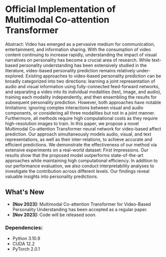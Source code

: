 # Official Implementation of Multimodal Co-attention Transformer
Abstract: Video has emerged as a pervasive medium for communication, entertainment, and information sharing. With the consumption of video content continuing to increase rapidly, understanding the impact of visual narratives on personality has become a crucial area of research. While text-based personality understanding has been extensively studied in the literature, video-based personality prediction remains relatively under-explored. Existing approaches to video-based personality prediction can be broadly categorized into two directions: learning a joint representation of audio and visual information using fully-connected feed-forward networks, and separating a video into its individual modalities (text, image, and audio), training each modality independently, and then ensembling the results for subsequent personality prediction. However, both approaches have notable limitations: ignoring complex interactions between visual and audio components, or considering all three modalities but not in a joint manner. Furthermore, all methods require high computational costs as they require high-resolution images to train. In this paper, we propose a novel Multimodal Co-attention Transformer neural network for video-based affect prediction. Our approach simultaneously models audio, visual, and text representations, as well as their inter-relations, to achieve accurate and efficient predictions. We demonstrate the effectiveness of our method via extensive experiments on a real-world dataset: First Impressions. Our results show that the proposed model outperforms state-of-the-art approaches while maintaining high computational efficiency. In addition to our performance evaluation, we also conduct interpretability analyses to investigate the contribution across different levels. Our findings reveal valuable insights into personality predictions.

## What's New
- **[Nov 2023]:** Multimodal Co-attention Transformer for Video-Based Personality Understanding has been accepted as a regular paper.
- **[Nov 2023]:** Code will be released soon.

### Dependencies:
- Python 3.10.9
- CUDA 12.2
- PyTorch 2.0.1
